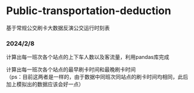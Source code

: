 # Public-transportation-deduction
基于常规公交刷卡大数据反演公交运行时刻表

### 2024/2/8

计算出每一班次各个站点的上下车人数以及客流量，利用pandas库完成

计算出每一班次各个站点的最早刷卡时间和最晚刷卡时间<br>
（ps：目前这两者是一样的，由于数据中同班次同站点的刷卡时间均相同，此后加上模拟出的数据应该会好一点）
